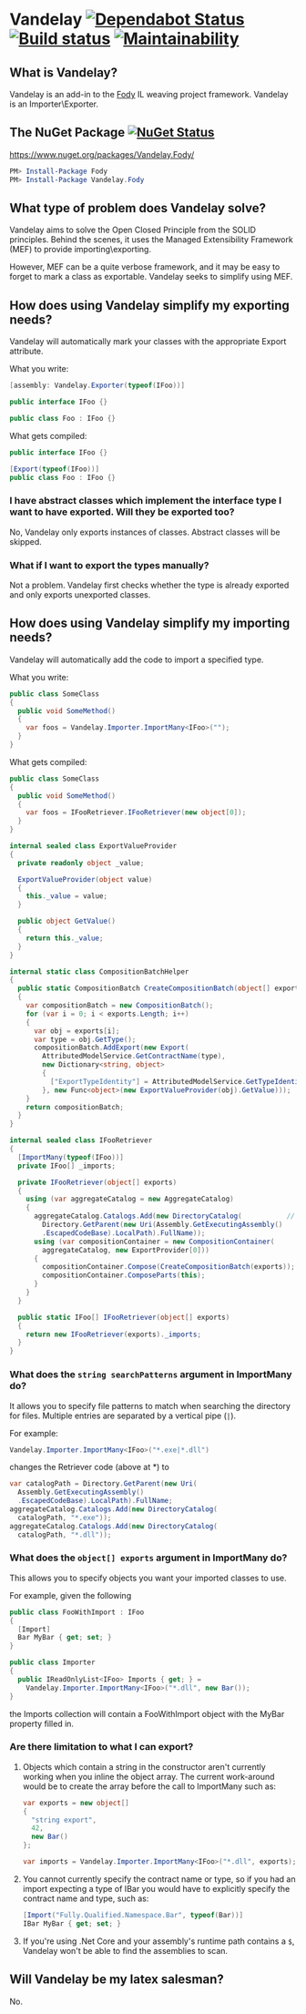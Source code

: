 # Vandelay [![Dependabot Status](https://api.dependabot.com/badges/status?host=github&repo=jasonwoods-7/Vandelay)](https://dependabot.com) [![Build status](https://ci.appveyor.com/api/projects/status/uvm747hjwyus7wba?svg=true)](https://ci.appveyor.com/project/jasonwoods-7/vandelay) [![Maintainability](https://api.codeclimate.com/v1/badges/3508b8042502b7125414/maintainability)](https://codeclimate.com/github/jasonwoods-7/Vandelay/maintainability)

## What is Vandelay?

Vandelay is an add-in to the [Fody](https://github.com/Fody/Fody) IL weaving project framework.  Vandelay is an Importer\Exporter.

## The NuGet Package [![NuGet Status](http://img.shields.io/nuget/v/Vandelay.Fody.svg?style=flat)](https://www.nuget.org/packages/Vandelay.Fody/)

https://www.nuget.org/packages/Vandelay.Fody/

```powershell
PM> Install-Package Fody
PM> Install-Package Vandelay.Fody
```

## What type of problem does Vandelay solve?

Vandelay aims to solve the Open Closed Principle from the SOLID principles.  Behind the scenes, it uses the Managed Extensibility Framework (MEF) to provide importing\exporting.

However, MEF can be a quite verbose framework, and it may be easy to forget to mark a class as exportable.  Vandelay seeks to simplify using MEF.

## How does using Vandelay simplify my exporting needs?

Vandelay will automatically mark your classes with the appropriate Export attribute.

What you write:

``` c#
[assembly: Vandelay.Exporter(typeof(IFoo))]

public interface IFoo {}

public class Foo : IFoo {}
```

What gets compiled:

``` c#
public interface IFoo {}

[Export(typeof(IFoo))]
public class Foo : IFoo {}
```

### I have abstract classes which implement the interface type I want to have exported.  Will they be exported too?

No, Vandelay only exports instances of classes.  Abstract classes will be skipped.

### What if I want to export the types manually?

Not a problem.  Vandelay first checks whether the type is already exported and only exports unexported classes.

## How does using Vandelay simplify my importing needs?

Vandelay will automatically add the code to import a specified type.

What you write:
``` c#
public class SomeClass
{
  public void SomeMethod()
  {
    var foos = Vandelay.Importer.ImportMany<IFoo>("");
  }
}
```

What gets compiled:

``` c#
public class SomeClass
{
  public void SomeMethod()
  {
    var foos = IFooRetriever.IFooRetriever(new object[0]);
  }
}

internal sealed class ExportValueProvider
{
  private readonly object _value;

  ExportValueProvider(object value)
  {
    this._value = value;
  }

  public object GetValue()
  {
    return this._value;
  }
}

internal static class CompositionBatchHelper
{
  public static CompositionBatch CreateCompositionBatch(object[] exports)
  {
    var compositionBatch = new CompositionBatch();
    for (var i = 0; i < exports.Length; i++)
    {
      var obj = exports[i];
      var type = obj.GetType();
      compositionBatch.AddExport(new Export(
        AttributedModelService.GetContractName(type),
        new Dictionary<string, object>
        {
          ["ExportTypeIdentity"] = AttributedModelService.GetTypeIdentity(type)
        }, new Func<object>(new ExportValueProvider(obj).GetValue)));
    }
    return compositionBatch;
  }
}

internal sealed class IFooRetriever
{
  [ImportMany(typeof(IFoo))]
  private IFoo[] _imports;

  private IFooRetriever(object[] exports)
  {
    using (var aggregateCatalog = new AggregateCatalog)
    {
      aggregateCatalog.Catalogs.Add(new DirectoryCatalog(           // *
        Directory.GetParent(new Uri(Assembly.GetExecutingAssembly()
        .EscapedCodeBase).LocalPath).FullName));
      using (var compositionContainer = new CompositionContainer(
        aggregateCatalog, new ExportProvider[0]))
      {
        compositionContainer.Compose(CreateCompositionBatch(exports));
        compositionContainer.ComposeParts(this);
      }
    }
  }

  public static IFoo[] IFooRetriever(object[] exports)
  {
    return new IFooRetriever(exports)._imports;
  }
}
```

### What does the `string searchPatterns` argument in ImportMany do?

It allows you to specify file patterns to match when searching the directory for files.  Multiple entries are separated by a vertical pipe (`|`).

For example:

``` c#
Vandelay.Importer.ImportMany<IFoo>("*.exe|*.dll")
```

changes the Retriever code (above at *) to

``` c#
var catalogPath = Directory.GetParent(new Uri(
  Assembly.GetExecutingAssembly()
  .EscapedCodeBase).LocalPath).FullName;
aggregateCatalog.Catalogs.Add(new DirectoryCatalog(
  catalogPath, "*.exe"));
aggregateCatalog.Catalogs.Add(new DirectoryCatalog(
  catalogPath, "*.dll"));
```

### What does the `object[] exports` argument in ImportMany do?

This allows you to specify objects you want your imported classes to use.

For example, given the following

``` c#
public class FooWithImport : IFoo
{
  [Import]
  Bar MyBar { get; set; }
}

public class Importer
{
  public IReadOnlyList<IFoo> Imports { get; } =
    Vandelay.Importer.ImportMany<IFoo>("*.dll", new Bar());
}
```

the Imports collection will contain a FooWithImport object with the MyBar property filled in.

### Are there limitation to what I can export?

1. Objects which contain a string in the constructor aren't currently working when you inline the object array.  The current work-around would be to create the array before the call to ImportMany such as:

   ``` c#
   var exports = new object[]
   {
     "string export",
     42,
     new Bar()
   };
   
   var imports = Vandelay.Importer.ImportMany<IFoo>("*.dll", exports);
   ```

2. You cannot currently specify the contract name or type, so if you had an import expecting a type of IBar you would have to explicitly specify the contract name and type, such as:

   ``` c#
   [Import("Fully.Qualified.Namespace.Bar", typeof(Bar))]
   IBar MyBar { get; set; }
   ```

3. If you're using .Net Core and your assembly's runtime path contains a `$`, Vandelay won't be able to find the assemblies to scan.

## Will Vandelay be my latex salesman?

No.
